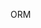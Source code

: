 <!--
title:   ORM
tags:    Next.js,Node.js,ORM,Supabase,TypeScript
id:      ef6d76f37d15c5cff5fb
private: true
-->
ORM